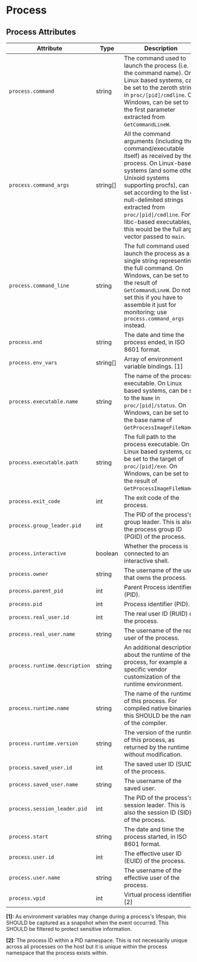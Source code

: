 <!--- Hugo front matter used to generate the website version of this page:
--->

# Process

## Process Attributes

<!-- semconv registry.process(omit_requirement_level) -->
| Attribute  | Type | Description  | Examples  |
|---|---|---|---|
| `process.command` | string | The command used to launch the process (i.e. the command name). On Linux based systems, can be set to the zeroth string in `proc/[pid]/cmdline`. On Windows, can be set to the first parameter extracted from `GetCommandLineW`. | `cmd/otelcol` |
| `process.command_args` | string[] | All the command arguments (including the command/executable itself) as received by the process. On Linux-based systems (and some other Unixoid systems supporting procfs), can be set according to the list of null-delimited strings extracted from `proc/[pid]/cmdline`. For libc-based executables, this would be the full argv vector passed to `main`. | `[cmd/otecol, --config=config.yaml]` |
| `process.command_line` | string | The full command used to launch the process as a single string representing the full command. On Windows, can be set to the result of `GetCommandLineW`. Do not set this if you have to assemble it just for monitoring; use `process.command_args` instead. | `C:\cmd\otecol --config="my directory\config.yaml"` |
| `process.end` | string | The date and time the process ended, in ISO 8601 format. | `2023-11-21T09:26:12.315Z` |
| `process.env_vars` | string[] | Array of environment variable bindings. [1] | `[PATH=/usr/local/bin;/usr/bin, USER=ubuntu]` |
| `process.executable.name` | string | The name of the process executable. On Linux based systems, can be set to the `Name` in `proc/[pid]/status`. On Windows, can be set to the base name of `GetProcessImageFileNameW`. | `otelcol` |
| `process.executable.path` | string | The full path to the process executable. On Linux based systems, can be set to the target of `proc/[pid]/exe`. On Windows, can be set to the result of `GetProcessImageFileNameW`. | `/usr/bin/cmd/otelcol` |
| `process.exit_code` | int | The exit code of the process. | `127` |
| `process.group_leader.pid` | int | The PID of the process's group leader. This is also the process group ID (PGID) of the process. | `23` |
| `process.interactive` | boolean | Whether the process is connected to an interactive shell. |  |
| `process.owner` | string | The username of the user that owns the process. | `root` |
| `process.parent_pid` | int | Parent Process identifier (PID). | `111` |
| `process.pid` | int | Process identifier (PID). | `1234` |
| `process.real_user.id` | int | The real user ID (RUID) of the process. | `1000` |
| `process.real_user.name` | string | The username of the real user of the process. | `operator` |
| `process.runtime.description` | string | An additional description about the runtime of the process, for example a specific vendor customization of the runtime environment. | `Eclipse OpenJ9 Eclipse OpenJ9 VM openj9-0.21.0` |
| `process.runtime.name` | string | The name of the runtime of this process. For compiled native binaries, this SHOULD be the name of the compiler. | `OpenJDK Runtime Environment` |
| `process.runtime.version` | string | The version of the runtime of this process, as returned by the runtime without modification. | `14.0.2` |
| `process.saved_user.id` | int | The saved user ID (SUID) of the process. | `1002` |
| `process.saved_user.name` | string | The username of the saved user. | `operator` |
| `process.session_leader.pid` | int | The PID of the process's session leader. This is also the session ID (SID) of the process. | `14` |
| `process.start` | string | The date and time the process started, in ISO 8601 format. | `2023-11-21T09:25:34.853Z` |
| `process.user.id` | int | The effective user ID (EUID) of the process. | `1001` |
| `process.user.name` | string | The username of the effective user of the process. | `root` |
| `process.vpid` | int | Virtual process identifier. [2] | `12` |

**[1]:** As environment variables may change during a process's lifespan, this SHOULD be captured as a snapshot when the event occurred.
This SHOULD be filtered to protect sensitive information.

**[2]:** The process ID within a PID namespace. This is not necessarily unique across all processes on the host but it is unique within the process namespace that the process exists within.
<!-- endsemconv -->
